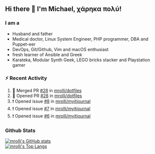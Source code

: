 ## Hi there 👋 I'm Michael, χάρηκα πολύ!

<!--
**mrolli/mrolli** is a ✨ _special_ ✨ repository because its `README.md` (this file) appears on your GitHub profile.

Here are some ideas to get you started:

- 🔭 I’m currently working on ...
- 🌱 I’m currently learning ...
- 👯 I’m looking to collaborate on ...
- 🤔 I’m looking for help with ...
- 💬 Ask me about ...
- 📫 How to reach me: ...
- 😄 Pronouns: ...
- ⚡ Fun fact: ...
-->

### I am a
- Husband and father
- Medical doctor, Linux System Engineer, PHP programmer, DBA and Puppet-eer
- DevOps, Git/Github, Vim and macOS enthusiast
- fresh learner of Ansible and Greek
- Karateka, Modular Synth Geek, LEGO bricks stacker and Playstation gamer 

### :zap: Recent Activity

<!--START_SECTION:activity-->
1. 🎉 Merged PR [#28](https://github.com/mrolli/dotfiles/pull/28) in [mrolli/dotfiles](https://github.com/mrolli/dotfiles)
2. 💪 Opened PR [#28](https://github.com/mrolli/dotfiles/pull/28) in [mrolli/dotfiles](https://github.com/mrolli/dotfiles)
3. ❗️ Opened issue [#8](https://github.com/mrolli/myitjournal/issues/8) in [mrolli/myitjournal](https://github.com/mrolli/myitjournal)
4. ❗️ Opened issue [#7](https://github.com/mrolli/myitjournal/issues/7) in [mrolli/myitjournal](https://github.com/mrolli/myitjournal)
5. ❗️ Opened issue [#6](https://github.com/mrolli/myitjournal/issues/6) in [mrolli/myitjournal](https://github.com/mrolli/myitjournal)
<!--END_SECTION:activity-->

### Github Stats
[![mrolli's GitHub stats](https://github-readme-stats.vercel.app/api?username=mrolli&count_private=true&show_icons=true&theme=onedark)](https://github.com/anuraghazra/github-readme-stats)  
[![mrolli's Top Langs](https://github-readme-stats.vercel.app/api/top-langs/?username=mrolli&count_private=true&theme=onedark&hide=c%2B%2B,c,html,cmake,makefile&layout=compact)](https://github.com/anuraghazra/github-readme-stats)
